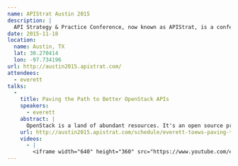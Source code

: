 ```yaml
---
name: APIStrat Austin 2015
description: |
  API Strategy & Practice Conference, now known as APIStrat, is a conference focused on the API economy. The sixth edition of the conference is coming to Austin TX, looking to bring together everyone — from the API curious to today’s leaders — to discuss current opportunities and challenges in the API space.
date: 2015-11-18
location:
  name: Austin, TX
  lat: 30.270414
  lon: -97.734196
url: http://austin2015.apistrat.com/
attendees:
  - everett
talks:
  -
    title: Paving the Path to Better OpenStack APIs
    speakers:
      - everett
    abstract: |
      OpenStack is a land of abundant resources. It's an open source project that provides infrastructure as a service for public and private clouds. These infrastructure resources are logically divided into separate services (e.g. virtual machines via the compute service, files via the object storage service, etc.) and accessible via RESTful APIs. The paths to OpenStack land should lead developers and operations to these resources effortlessly. But all is not so. The paths will take the unwary astray. They twist and turn. They dead end. They lead you into the jaws of waiting dragons. It all adds up to one very frustrating journey. The abundant resources of OpenStack land are accessible but getting there is far more difficult than it should be. To address these difficulties I've helped found the OpenStack API Working Group. Our mission is to improve the developer experience of API users by converging the OpenStack APIs to a consistent and pragmatic RESTful design. Join me and learn how we create API guidelines and reach consensus in an open source community with thousands of contributors. Together we can pave the path to better OpenStack APIs.
    url: http://austin2015.apistrat.com/schedule/everett-toews-paving-the-path-to-better-openstack-apis.html
    videos:
      - |
        <iframe width="640" height="360" src="https://www.youtube.com/embed/iBFKMyzEAXM?start=1380&rel=0&amp;showinfo=0" frameborder="0" allowfullscreen></iframe>
---
```

